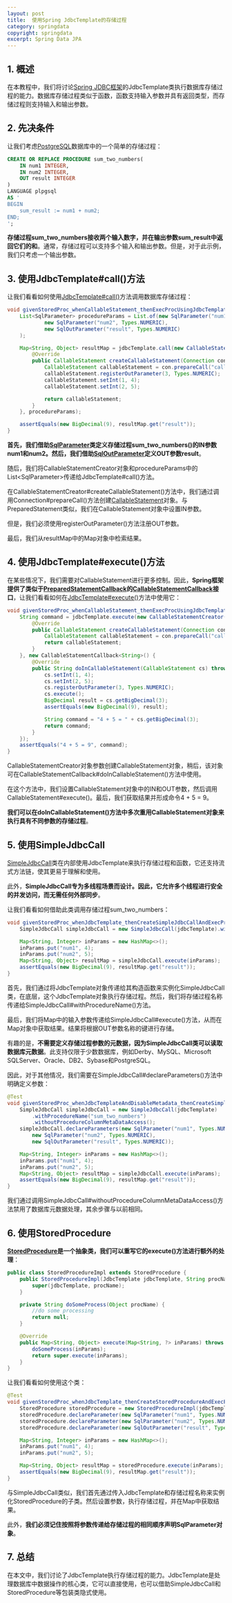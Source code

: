 ```yaml
---
layout: post
title:  使用Spring JdbcTemplate的存储过程
category: springdata
copyright: springdata
excerpt: Spring Data JPA
---
```


## 1. 概述

在本教程中，我们将讨论[Spring JDBC框架](https://www.baeldung.com/spring-jdbc-jdbctemplate)的JdbcTemplate类执行数据库存储过程的能力。数据库存储过程类似于函数，函数支持输入参数并具有返回类型，而存储过程则支持输入和输出参数。

## 2. 先决条件

让我们考虑[PostgreSQL](https://www.postgresql.org/)数据库中的一个简单的存储过程：

```sql
CREATE OR REPLACE PROCEDURE sum_two_numbers(
    IN num1 INTEGER,
    IN num2 INTEGER,
    OUT result INTEGER
)
LANGUAGE plpgsql
AS '
BEGIN
    sum_result := num1 + num2;
END;
';
```

**存储过程sum_two_numbers接收两个输入数字，并在输出参数sum_result中返回它们的和**。通常，存储过程可以支持多个输入和输出参数。但是，对于此示例，我们只考虑一个输出参数。

## 3. 使用JdbcTemplate#call()方法

让我们看看如何使用[JdbcTemplate#call()](https://docs.spring.io/spring-framework/docs/current/javadoc-api/org/springframework/jdbc/core/JdbcTemplate.html#call(org.springframework.jdbc.core.CallableStatementCreator,java.util.List))方法调用数据库存储过程：

```java
void givenStoredProc_whenCallableStatement_thenExecProcUsingJdbcTemplateCallMethod() {
    List<SqlParameter> procedureParams = List.of(new SqlParameter("num1", Types.INTEGER),
            new SqlParameter("num2", Types.NUMERIC),
            new SqlOutParameter("result", Types.NUMERIC)
    );

    Map<String, Object> resultMap = jdbcTemplate.call(new CallableStatementCreator() {
        @Override
        public CallableStatement createCallableStatement(Connection con) throws SQLException {
            CallableStatement callableStatement = con.prepareCall("call sum_two_numbers(?, ?, ?)");
            callableStatement.registerOutParameter(3, Types.NUMERIC);
            callableStatement.setInt(1, 4);
            callableStatement.setInt(2, 5);

            return callableStatement;
        }
    }, procedureParams);

    assertEquals(new BigDecimal(9), resultMap.get("result"));
}
```

**首先，我们借助[SqlParameter](https://docs.spring.io/spring-framework/docs/current/javadoc-api/org/springframework/jdbc/core/SqlParameter.html)类定义存储过程sum_two_numbers()的IN参数num1和num2。然后，我们借助[SqlOutParameter](https://docs.spring.io/spring-framework/docs/current/javadoc-api/org/springframework/jdbc/core/SqlOutParameter.html)定义OUT参数result**。

随后，我们将CallableStatementCreator对象和procedureParams中的List<SqlParameter\>传递给JdbcTemplate#call()方法。

在CallableStatementCreator#createCallableStatement()方法中，我们通过调用Connection#prepareCall()方法创建[CallableStatement](https://docs.oracle.com/en/java/javase/21/docs/api/java.sql/java/sql/CallableStatement.html)对象。与PreparedStatement类似，我们在CallableStatement对象中设置IN参数。

但是，我们必须使用registerOutParameter()方法注册OUT参数。

最后，我们从resultMap中的Map对象中检索结果。

## 4. 使用JdbcTemplate#execute()方法

在某些情况下，我们需要对CallableStatement进行更多控制。因此，**Spring框架提供了类似于[PreparedStatementCallback](https://docs.spring.io/spring-framework/docs/current/javadoc-api/org/springframework/jdbc/core/PreparedStatementCallback.html)的[CallableStatementCallback](https://docs.spring.io/spring-framework/docs/current/javadoc-api/org/springframework/jdbc/core/CallableStatementCallback.html)接口**，让我们看看如何在[JdbcTemplate#execute()](https://docs.spring.io/spring-framework/docs/current/javadoc-api/org/springframework/jdbc/core/JdbcTemplate.html#execute(org.springframework.jdbc.core.CallableStatementCreator,org.springframework.jdbc.core.CallableStatementCallback))方法中使用它：

```java
void givenStoredProc_whenCallableStatement_thenExecProcUsingJdbcTemplateExecuteMethod() {
    String command = jdbcTemplate.execute(new CallableStatementCreator() {
        @Override
        public CallableStatement createCallableStatement(Connection con) throws SQLException {
            CallableStatement callableStatement = con.prepareCall("call sum_two_numbers(?, ?, ?)");
            return callableStatement;
        }
    }, new CallableStatementCallback<String>() {
        @Override
        public String doInCallableStatement(CallableStatement cs) throws SQLException, DataAccessException {
            cs.setInt(1, 4);
            cs.setInt(2, 5);
            cs.registerOutParameter(3, Types.NUMERIC);
            cs.execute();
            BigDecimal result = cs.getBigDecimal(3);
            assertEquals(new BigDecimal(9), result);

            String command = "4 + 5 = " + cs.getBigDecimal(3);
            return command;
        }
    });
    assertEquals("4 + 5 = 9", command);
}
```

CallableStatementCreator对象参数创建CallableStatement对象，稍后，该对象可在CallableStatementCallback#doInCallableStatement()方法中使用。

在这个方法中，我们设置CallableStatement对象中的IN和OUT参数，然后调用CallableStatement#execute()。最后，我们获取结果并形成命令4 + 5 = 9。

**我们可以在doInCallableStatement()方法中多次重用CallableStatement对象来执行具有不同参数的存储过程**。

## 5. 使用SimpleJdbcCall

[SimpleJdbcCall](https://docs.spring.io/spring-framework/docs/current/javadoc-api/org/springframework/jdbc/core/simple/SimpleJdbcCall.html)类在内部使用JdbcTemplate来执行存储过程和函数，它还支持流式方法链，使其更易于理解和使用。

此外，**SimpleJdbcCall专为多线程场景而设计。因此，它允许多个线程进行安全的并发访问，而无需任何外部同步**。

让我们看看如何借助此类调用存储过程sum_two_numbers：

```java
void givenStoredProc_whenJdbcTemplate_thenCreateSimpleJdbcCallAndExecProc() {
    SimpleJdbcCall simpleJdbcCall = new SimpleJdbcCall(jdbcTemplate).withProcedureName("sum_two_numbers");

    Map<String, Integer> inParams = new HashMap<>();
    inParams.put("num1", 4);
    inParams.put("num2", 5);
    Map<String, Object> resultMap = simpleJdbcCall.execute(inParams);
    assertEquals(new BigDecimal(9), resultMap.get("result"));
}
```

首先，我们通过将JdbcTemplate对象传递给其构造函数来实例化SimpleJdbcCall类，在底层，这个JdbcTemplate对象执行存储过程。然后，我们将存储过程名称传递给SimpleJdbcCall#withProcedureName()方法。

最后，我们将Map中的输入参数传递给SimpleJdbcCall#execute()方法，从而在Map对象中获取结果。结果将根据OUT参数名称的键进行存储。

有趣的是，**不需要定义存储过程参数的元数据，因为SimpleJdbcCall类可以读取数据库元数据**。此支持仅限于少数数据库，例如Derby、MySQL、Microsoft SQLServer、Oracle、DB2、Sybase和PostgreSQL。

因此，对于其他情况，我们需要在SimpleJdbcCall#declareParameters()方法中明确定义参数：

```java
@Test
void givenStoredProc_whenJdbcTemplateAndDisableMetadata_thenCreateSimpleJdbcCallAndExecProc() {
    SimpleJdbcCall simpleJdbcCall = new SimpleJdbcCall(jdbcTemplate)
        .withProcedureName("sum_two_numbers")
        .withoutProcedureColumnMetaDataAccess();
    simpleJdbcCall.declareParameters(new SqlParameter("num1", Types.NUMERIC),
        new SqlParameter("num2", Types.NUMERIC),
        new SqlOutParameter("result", Types.NUMERIC));

    Map<String, Integer> inParams = new HashMap<>();
    inParams.put("num1", 4);
    inParams.put("num2", 5);
    Map<String, Object> resultMap = simpleJdbcCall.execute(inParams);
    assertEquals(new BigDecimal(9), resultMap.get("result"));
}
```

我们通过调用SimpleJdbcCall#withoutProcedureColumnMetaDataAccess()方法禁用了数据库元数据处理，其余步骤与以前相同。

## 6. 使用StoredProcedure

**[StoredProcedure](https://docs.spring.io/spring-framework/docs/current/javadoc-api/org/springframework/jdbc/object/StoredProcedure.html)是一个抽象类，我们可以重写它的execute()方法进行额外的处理**：

```java
public class StoredProcedureImpl extends StoredProcedure {
    public StoredProcedureImpl(JdbcTemplate jdbcTemplate, String procName) {
        super(jdbcTemplate, procName);
    }

    private String doSomeProcess(Object procName) {
        //do some processing
        return null;
    }

    @Override
    public Map<String, Object> execute(Map<String, ?> inParams) throws DataAccessException {
        doSomeProcess(inParams);
        return super.execute(inParams);
    }
}
```

让我们看看如何使用这个类：

```java
@Test
void givenStoredProc_whenJdbcTemplate_thenCreateStoredProcedureAndExecProc() {
    StoredProcedure storedProcedure = new StoredProcedureImpl(jdbcTemplate, "sum_two_numbers");
    storedProcedure.declareParameter(new SqlParameter("num1", Types.NUMERIC));
    storedProcedure.declareParameter(new SqlParameter("num2", Types.NUMERIC));
    storedProcedure.declareParameter(new SqlOutParameter("result", Types.NUMERIC));

    Map<String, Integer> inParams = new HashMap<>();
    inParams.put("num1", 4);
    inParams.put("num2", 5);

    Map<String, Object> resultMap = storedProcedure.execute(inParams);
    assertEquals(new BigDecimal(9), resultMap.get("result"));
}
```

与SimpleJdbcCall类似，我们首先通过传入JdbcTemplate和存储过程名称来实例化StoredProcedure的子类。然后设置参数，执行存储过程，并在Map中获取结果。

此外，**我们必须记住按照将参数传递给存储过程的相同顺序声明SqlParameter对象**。

## 7. 总结

在本文中，我们讨论了JdbcTemplate执行存储过程的能力。JdbcTemplate是处理数据库中数据操作的核心类，它可以直接使用，也可以借助SimpleJdbcCall和StoredProcedure等包装类隐式使用。
